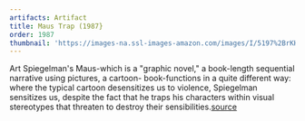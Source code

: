 ```yaml
---
artifacts: Artifact
title: Maus Trap (1987}
order: 1987
thumbnail: 'https://images-na.ssl-images-amazon.com/images/I/5197%2BrKH4WL._SX342_BO1,204,203,200_.jpg'
---
```


Art Spiegelman's Maus-which is a "graphic novel," a book-length sequential narrative using pictures, a cartoon- book-functions in a quite different way: where the typical cartoon desensitizes us to violence, Spiegelman sensitizes us, despite the fact that he traps his characters within visual stereotypes that threaten to destroy their sensibilities.[source][1]

[1]:https://sci-hub.tw/10.2307/489940

